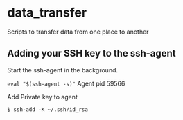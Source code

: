 # data_transfer
Scripts to transfer data from one place to another


## Adding your SSH key to the ssh-agent

Start the ssh-agent in the background.

```eval "$(ssh-agent -s)"```
Agent pid 59566

Add Private key to agent

```$ ssh-add -K ~/.ssh/id_rsa```

